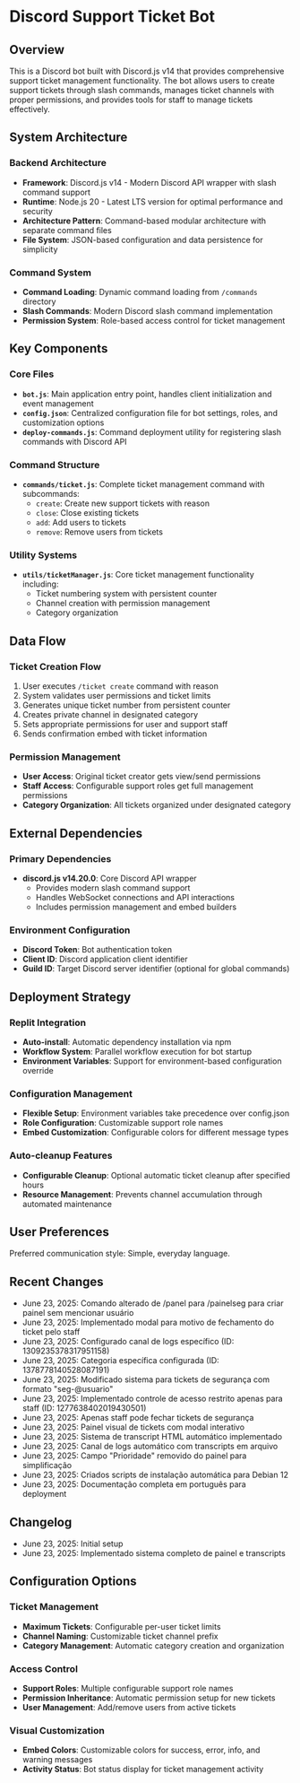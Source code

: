 # Discord Support Ticket Bot

## Overview

This is a Discord bot built with Discord.js v14 that provides comprehensive support ticket management functionality. The bot allows users to create support tickets through slash commands, manages ticket channels with proper permissions, and provides tools for staff to manage tickets effectively.

## System Architecture

### Backend Architecture
- **Framework**: Discord.js v14 - Modern Discord API wrapper with slash command support
- **Runtime**: Node.js 20 - Latest LTS version for optimal performance and security
- **Architecture Pattern**: Command-based modular architecture with separate command files
- **File System**: JSON-based configuration and data persistence for simplicity

### Command System
- **Command Loading**: Dynamic command loading from `/commands` directory
- **Slash Commands**: Modern Discord slash command implementation
- **Permission System**: Role-based access control for ticket management

## Key Components

### Core Files
- **`bot.js`**: Main application entry point, handles client initialization and event management
- **`config.json`**: Centralized configuration file for bot settings, roles, and customization options
- **`deploy-commands.js`**: Command deployment utility for registering slash commands with Discord API

### Command Structure
- **`commands/ticket.js`**: Complete ticket management command with subcommands:
  - `create`: Create new support tickets with reason
  - `close`: Close existing tickets
  - `add`: Add users to tickets
  - `remove`: Remove users from tickets

### Utility Systems
- **`utils/ticketManager.js`**: Core ticket management functionality including:
  - Ticket numbering system with persistent counter
  - Channel creation with permission management
  - Category organization

## Data Flow

### Ticket Creation Flow
1. User executes `/ticket create` command with reason
2. System validates user permissions and ticket limits
3. Generates unique ticket number from persistent counter
4. Creates private channel in designated category
5. Sets appropriate permissions for user and support staff
6. Sends confirmation embed with ticket information

### Permission Management
- **User Access**: Original ticket creator gets view/send permissions
- **Staff Access**: Configurable support roles get full management permissions
- **Category Organization**: All tickets organized under designated category

## External Dependencies

### Primary Dependencies
- **discord.js v14.20.0**: Core Discord API wrapper
  - Provides modern slash command support
  - Handles WebSocket connections and API interactions
  - Includes permission management and embed builders

### Environment Configuration
- **Discord Token**: Bot authentication token
- **Client ID**: Discord application client identifier
- **Guild ID**: Target Discord server identifier (optional for global commands)

## Deployment Strategy

### Replit Integration
- **Auto-install**: Automatic dependency installation via npm
- **Workflow System**: Parallel workflow execution for bot startup
- **Environment Variables**: Support for environment-based configuration override

### Configuration Management
- **Flexible Setup**: Environment variables take precedence over config.json
- **Role Configuration**: Customizable support role names
- **Embed Customization**: Configurable colors for different message types

### Auto-cleanup Features
- **Configurable Cleanup**: Optional automatic ticket cleanup after specified hours
- **Resource Management**: Prevents channel accumulation through automated maintenance

## User Preferences

Preferred communication style: Simple, everyday language.

## Recent Changes

- June 23, 2025: Comando alterado de /panel para /painelseg para criar painel sem mencionar usuário
- June 23, 2025: Implementado modal para motivo de fechamento do ticket pelo staff
- June 23, 2025: Configurado canal de logs específico (ID: 1309235378317951158)
- June 23, 2025: Categoria específica configurada (ID: 1378778140528087191)
- June 23, 2025: Modificado sistema para tickets de segurança com formato "seg-@usuario"
- June 23, 2025: Implementado controle de acesso restrito apenas para staff (ID: 1277638402019430501)
- June 23, 2025: Apenas staff pode fechar tickets de segurança
- June 23, 2025: Painel visual de tickets com modal interativo
- June 23, 2025: Sistema de transcript HTML automático implementado
- June 23, 2025: Canal de logs automático com transcripts em arquivo
- June 23, 2025: Campo "Prioridade" removido do painel para simplificação
- June 23, 2025: Criados scripts de instalação automática para Debian 12
- June 23, 2025: Documentação completa em português para deployment

## Changelog

- June 23, 2025: Initial setup
- June 23, 2025: Implementado sistema completo de painel e transcripts

## Configuration Options

### Ticket Management
- **Maximum Tickets**: Configurable per-user ticket limits
- **Channel Naming**: Customizable ticket channel prefix
- **Category Management**: Automatic category creation and organization

### Access Control
- **Support Roles**: Multiple configurable support role names
- **Permission Inheritance**: Automatic permission setup for new tickets
- **User Management**: Add/remove users from active tickets

### Visual Customization
- **Embed Colors**: Customizable colors for success, error, info, and warning messages
- **Activity Status**: Bot status display for ticket management activity